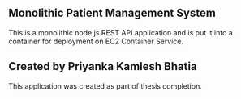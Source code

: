 ## Monolithic Patient Management System

This is a monolithic node.js REST API application and is put it into a container for deployment on EC2 Container Service.

## Created by Priyanka Kamlesh Bhatia

This application was created as part of thesis completion.
